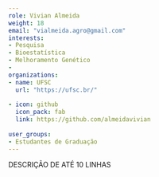 ```yaml
---
role: Vivian Almeida
weight: 18
email: "vialmeida.agro@gmail.com"
interests:
- Pesquisa
- Bioestatística
- Melhoramento Genético
-
organizations:
- name: UFSC
  url: "https://ufsc.br/"
  
- icon: github
  icon_pack: fab
  link: https://github.com/almeidavivian
  
user_groups:
- Estudantes de Graduação
---
```


DESCRIÇÃO DE ATÉ 10 LINHAS

